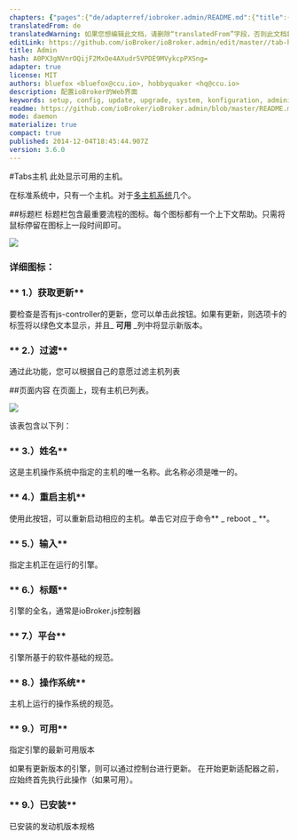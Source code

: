 ```yaml
---
chapters: {"pages":{"de/adapterref/iobroker.admin/README.md":{"title":{"de":"no title"},"content":"de/adapterref/iobroker.admin/README.md"},"de/adapterref/iobroker.admin/admin/tab-adapters.md":{"title":{"de":"Der Reiter Adapter"},"content":"de/adapterref/iobroker.admin/admin/tab-adapters.md"},"de/adapterref/iobroker.admin/admin/tab-instances.md":{"title":{"de":"Der Reiter Instanzen"},"content":"de/adapterref/iobroker.admin/admin/tab-instances.md"},"de/adapterref/iobroker.admin/admin/tab-objects.md":{"title":{"de":"Der Reiter Objekte"},"content":"de/adapterref/iobroker.admin/admin/tab-objects.md"},"de/adapterref/iobroker.admin/admin/tab-states.md":{"title":{"de":"Der Reiter Zustände"},"content":"de/adapterref/iobroker.admin/admin/tab-states.md"},"de/adapterref/iobroker.admin/admin/tab-groups.md":{"title":{"de":"Der Reiter Gruppen"},"content":"de/adapterref/iobroker.admin/admin/tab-groups.md"},"de/adapterref/iobroker.admin/admin/tab-users.md":{"title":{"de":"Der Reiter Benutzer"},"content":"de/adapterref/iobroker.admin/admin/tab-users.md"},"de/adapterref/iobroker.admin/admin/tab-events.md":{"title":{"de":"Der Reiter Ereignisse"},"content":"de/adapterref/iobroker.admin/admin/tab-events.md"},"de/adapterref/iobroker.admin/admin/tab-hosts.md":{"title":{"de":"Der Reiter Hosts"},"content":"de/adapterref/iobroker.admin/admin/tab-hosts.md"},"de/adapterref/iobroker.admin/admin/tab-enums.md":{"title":{"de":"Der Reiter Aufzählungen"},"content":"de/adapterref/iobroker.admin/admin/tab-enums.md"},"de/adapterref/iobroker.admin/admin/tab-log.md":{"title":{"de":"Der Reiter Log"},"content":"de/adapterref/iobroker.admin/admin/tab-log.md"},"de/adapterref/iobroker.admin/admin/tab-system.md":{"title":{"de":"Die Systemeinstellungen"},"content":"de/adapterref/iobroker.admin/admin/tab-system.md"}}}
translatedFrom: de
translatedWarning: 如果您想编辑此文档，请删除“translatedFrom”字段，否则此文档将再次自动翻译
editLink: https://github.com/ioBroker/ioBroker.admin/edit/master//tab-hosts.md
title: Admin
hash: A0PX3gNVnrOQijF2MxOe4AXudr5VPDE9MVykcpPXSng=
adapter: true
license: MIT
authors: bluefox <bluefox@ccu.io>, hobbyquaker <hq@ccu.io>
description: 配置ioBroker的Web界面
keywords: setup, config, update, upgrade, system, konfiguration, administration, einrichtung, wartung
readme: https://github.com/ioBroker/ioBroker.admin/blob/master/README.md
mode: daemon
materialize: true
compact: true
published: 2014-12-04T18:45:44.907Z
version: 3.6.0
---
```

#Tabs主机
此处显示可用的主机。

在标准系统中，只有一个主机。对于[多主机系统](http://www.iobroker.net/?page_id=3068&lang=de)几个。

##标题栏
标题栏包含最重要流程的图标。每个图标都有一个上下文帮助。只需将鼠标停留在图标上一段时间即可。

![](zh-cn/adapterref/iobroker.admin/../../../de/adapterref/iobroker.admin/img/tab-hosts_Hosts_icons.jpg)

### **详细图标：**
### ** 1.）获取更新**
要检查是否有js-controller的更新，您可以单击此按钮。如果有更新，则选项卡的标签将以绿色文本显示，并且_ **可用** _列中将显示新版本。

### ** 2.）过滤**
通过此功能，您可以根据自己的意愿过滤主机列表

##页面内容
在页面上，现有主机已列表。

![](zh-cn/adapterref/iobroker.admin/../../../de/adapterref/iobroker.admin/img/tab-hosts_Hosts_01.jpg)

该表包含以下列：

### ** 3.）姓名**
这是主机操作系统中指定的主机的唯一名称。此名称必须是唯一的。

### ** 4.）重启主机**
使用此按钮，可以重新启动相应的主机。单击它对应于命令** _ reboot _ **。

### ** 5.）输入**
指定主机正在运行的引擎。

### ** 6.）标题**
引擎的全名，通常是ioBroker.js控制器

### ** 7.）平台**
引擎所基于的软件基础的规范。

### ** 8.）操作系统**
主机上运行的操作系统的规范。

### ** 9.）可用**
指定引擎的最新可用版本

如果有更新版本的引擎，则可以通过控制台进行更新。
在开始更新适配器之前，应始终首先执行此操作（如果可用）。

### ** 9.）已安装**
已安装的发动机版本规格